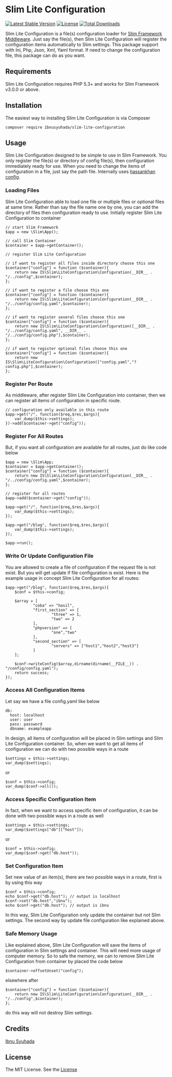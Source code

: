 # Slim Lite Configuration

[![Latest Stable Version](https://poser.pugx.org/ibnusyuhada/slim-lite-configuration/v/stable)](https://packagist.org/packages/ibnusyuhada/slim-lite-configuration) [![License](https://poser.pugx.org/ibnusyuhada/slim-lite-configuration/license)](https://github.com/ibnusyuhadap3/slim-lite-configuration/blob/master/LICENSE.md) [![Total Downloads](https://poser.pugx.org/ibnusyuhada/slim-lite-configuration/downloads)](https://packagist.org/packages/ibnusyuhada/slim-lite-configuration)

Slim Lite Configuration is a file(s) configuration loader for [Slim Framework Middleware](http://www.slimframework.com/). Just say the file(s), then Slim Lite Configuration will register the configuration items automatically to Slim settings. This package support with Ini, Php, Json, Xml, Yaml format. If need to change the configuration file, this package can do as you want.

## Requirements

Slim Lite Configuration requires PHP 5.3+ and works for Slim Framework v3.0.0 or above.

## Installation

The easiest way to installing Slim Lite Configuration is via Composer

```
composer require ibnusyuhada/slim-lite-configuration
```

## Usage

Slim Lite Configuration designed to be simple to use in Slim Framework. You only register the file(s) or directory of config file(s), then configuration immediately ready for use. When you need to change the items of configuration in a file, just say the path file. Internally uses [hassankhan config](https://github.com/hassankhan/config).

### Loading Files

Slim Lite Configuration able to load one file or multiple files or optional files at same time. Rather than say the file name one by one, you can add the directory of files then configuration ready to use. Initially register Slim Lite Configuration to container

```
// start Slim Framework
$app = new \Slim\App();

// call Slim Container
$container = $app->getContainer();

// register Slim Lite Configuration

// if want to register all files inside directory choose this one
$container["config"] = function ($container){
	return new IS\Slim\LiteConfiguration\Configuration(__DIR__ . "/../config",$container);
};

// if want to register a file choose this one
$container["config"] = function ($container){
	return new IS\Slim\LiteConfiguration\Configuration(__DIR__ . "/../config/config.yaml",$container);
};

// if want to register several files choose this one
$container["config"] = function ($container){
	return new IS\Slim\LiteConfiguration\Configuration([__DIR__ . "/../config/config.yaml", __DIR__ . "/../config/config.php"],$container);
};

// if want to register optional files choose this one
$container["config"] = function ($container){
	return new IS\Slim\LiteConfiguration\Configuration(["config.yaml","?config.php"],$container);
};
```

### Register Per Route

As middleware, after register Slim Lite Configuration into container, then we can register all items of configuration in specific route.

```
// configuration only available in this route
$app->get("/", function($req,$res,$args){
	var_dump($this->settings);
})->add($container->get("config"));
```

### Register For All Routes

But, if you want all configuration are available for all routes, just do like code below

```
$app = new \Slim\App;
$container = $app->getContainer();
$container["config"] = function ($container){
	return new IS\Slim\LiteConfiguration\Configuration(__DIR__ . "/../config/config.yaml",$container);
};

// register for all routes
$app->add($container->get("config"));

$app->get("/", function($req,$res,$args){
	var_dump($this->settings);
});

$app->get("/blog", function($req,$res,$args){
	var_dump($this->settings);
});

$app->run();
```

### Write Or Update Configuration File

You are allowed to create a file of configuration if the request file is not exist. But you will get update if file configuration is exist. Here is the example usage in concept Slim Lite Configuration for all routes:

```
$app->get("/blog", function($req,$res,$args){
	$conf = $this->config;
	
	$array = [
			"coba" => "hasil",
			"first_section" => [
					"three" => 1,
					"two" => 2
			],
			"phpversion" => [
					"one","two"
			],
			"second_section" => [
					"servers" => ["host1","host2","host3"]
			]
	];
	
	$conf->writeConfig($array,dirname(dirname(__FILE__)) . "/config/config.yaml");
	return success;
});
```

### Access All Configuration Items

Let say we have a file config.yaml like below

```
db:
  host: localhost
  user: user
  pass: password
  dbname: exampleapp
```

In design, all items of configuration will be placed in Slim settings and Slim Lite Configuration container. So, when we want to get all items of configuration we can do with two possible ways in a route

```
$settings = $this->settings;
var_dump($settings);
```

or

```
$conf = $this->config;
var_dump($conf->all());
```

### Access Specific Configuration Item

In fact, when we want to access specific item of configuration, it can be done with two possible ways in a route as well

```
$settings = $this->settings;
var_dump($settings["db"]["host"]);
```

or

```
$conf = $this->config;
var_dump($conf->get("db.host"));
```

### Set Configuration Item

Set new value of an item(s), there are two possible ways in a route, first is by using this way

```
$conf = $this->config;
echo $conf->get("db.host"); // output is localhost
$conf->set("db.host","ibnu");
echo $conf->get("db.host"); // output is ibnu
```

In this way, Slim Lite Configuration only update the container but not Slim settings. The second way by update file configuration like explained above.

### Safe Memory Usage

Like explained above, Slim Lite Configuration will save the items of configuration in Slim settings and container. This will need more usage of computer memory. So to safe the memory, we can to remove Slim Lite Configuration from container by placed the code below

```
$container->offsetUnset("config");
```

elsewhere after

```
$container["config"] = function ($container){
	return new IS\Slim\LiteConfiguration\Configuration(__DIR__ . "/../config",$container);
};
```
do this way will not destroy Slim settings.

## Credits
[Ibnu Syuhada](https://github.com/ibnusyuhadap3)

## License
The MIT License. See the [License](https://github.com/ibnusyuhadap3/slim-lite-configuration/blob/master/LICENCE.md)
